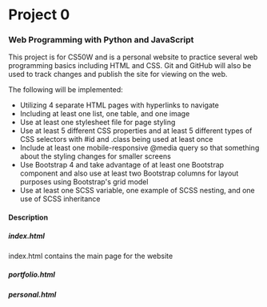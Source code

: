 # Project 0

### Web Programming with Python and JavaScript

This project is for CS50W and is a personal website to practice several web programming
basics including HTML and CSS. Git and GitHub will also be used to track changes
and publish the site for viewing on the web.

The following will be implemented:

* Utilizing 4 separate HTML pages with hyperlinks to navigate
* Including at least one list, one table, and one image
* Use at least one stylesheet file for page styling
* Use at least 5 different CSS properties and at least 5 different types of
CSS selectors with #id and .class being used at least once
* Include at least one mobile-responsive @media query so that something about
the styling changes for smaller screens
* Use Bootstrap 4 and take advantage of at least one Bootstrap component and
also use at least two Bootstrap columns for layout purposes using Bootstrap's
grid model
* Use at least one SCSS variable, one example of SCSS nesting, and one use of
SCSS inheritance

#### Description

##### index.html
index.html contains the main page for the website

##### portfolio.html

##### personal.html

